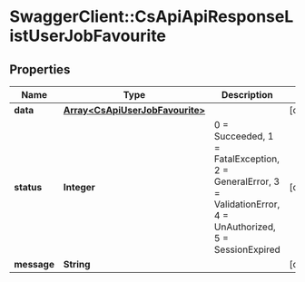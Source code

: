# SwaggerClient::CsApiApiResponseListUserJobFavourite

## Properties
Name | Type | Description | Notes
------------ | ------------- | ------------- | -------------
**data** | [**Array&lt;CsApiUserJobFavourite&gt;**](CsApiUserJobFavourite.md) |  | [optional] 
**status** | **Integer** | 0 &#x3D; Succeeded, 1 &#x3D; FatalException, 2 &#x3D; GeneralError, 3 &#x3D; ValidationError, 4 &#x3D; UnAuthorized, 5 &#x3D; SessionExpired | [optional] 
**message** | **String** |  | [optional] 



